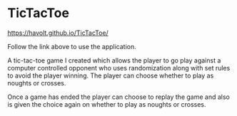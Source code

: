 # TicTacToe

https://havolt.github.io/TicTacToe/

Follow the link above to use the application.

A tic-tac-toe game I created which allows the player to go play against a computer controlled opponent who uses randomization along with set rules to avoid the player winning. The player can choose whether to play as noughts or crosses.

Once a game has ended the player can choose to replay the game and also is given the choice again on whether to play as noughts or crosses.

